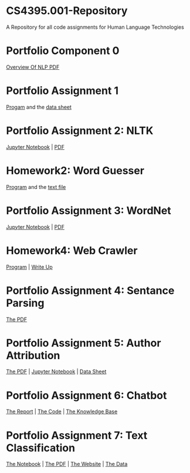 # CS4395.001-Repository
A Repository for all code assignments for Human Language Technologies

# Portfolio Component 0

[Overview Of NLP PDF](Overview_of_NLP.pdf)

# Portfolio Assignment 1

[Progam](Homework1/PersonProducer.py) and the [data sheet](Homework1/data/data.csv)
 
# Portfolio Assignment 2: NLTK
 
[Jupyter Notebook](Porfolio_Assignment2/Portfolio_Assignment2-ajc200002.ipynb)   |    [PDF](Porfolio_Assignment2/Portfolio_Assignment2-ajc200002.pdf)

# Homework2: Word Guesser

[Program](Homework2/WordGuesser.py) and the [text file](Homework2/anat19.txt)

# Portfolio Assignment 3: WordNet

[Jupyter Notebook](Portfolio_Assignment3/WordNet.ipynb)   |    [PDF](Portfolio_Assignment3/Portfolio_Assignment3-ajc200002.pdf)

# Homework4: Web Crawler
[Program](Homework4/WebCrawler.py) | [Write Up](Homework4/Homework4_Write_Up.docx)

# Portfolio Assignment 4: Sentance Parsing
[The PDF](Portfolio_Assignment4/Sentence_Parsing.pdf)

# Portfolio Assignment 5: Author Attribution
[The PDF](Portfolio_Assignment5/AuthorAttribution.pdf)    |    [Jupyter Notebook](Portfolio_Assignment5/AuthorAttribution.ipynb)    |     [Data Sheet](Portfolio_Assignment5/federalist.csv)

# Portfolio Assignment 6: Chatbot
[The Report](Portfolio_Assignment6/ChatbotReport.docx)    |    [The Code](Portfolio_Assignment6/Chatbot.py)    | [The Knowledge Base](Portfolio_Assignment6/chatbot.txt)

# Portfolio Assignment 7: Text Classification
[The Notebook](Portfolio_Assignment7/TextClassification.ipynb) | [The PDF](Portfolio_Assignment7/TextClassification.pdf) | [The Website](Portfolio_Assignment7/TextClassification.html) | [The Data](Portfolio_Assignment7/data.csv)

